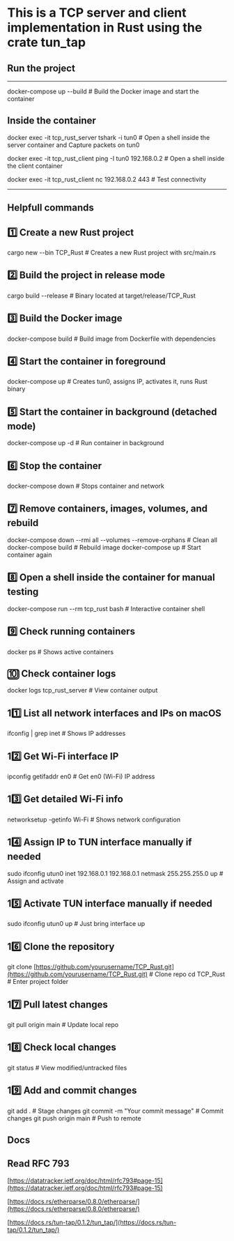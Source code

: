 # This is a TCP server and client implementation in Rust using the crate tun_tap

## Run the project

---------------------------------------------------------------------------------------------------------------------------------------------

docker-compose up --build # Build the Docker image and start the container

## Inside the container

docker exec -it tcp_rust_server tshark -i tun0 # Open a shell inside the server container and Capture packets on tun0

docker exec -it tcp_rust_client ping -I tun0 192.168.0.2 # Open a shell inside the client container

docker exec -it tcp_rust_client nc 192.168.0.2 443 # Test connectivity

---------------------------------------------------------------------------------------------------------------------------------------------

## Helpfull commands

## 1️⃣ Create a new Rust project

cargo new --bin TCP_Rust  # Creates a new Rust project with src/main.rs

## 2️⃣ Build the project in release mode

cargo build --release  # Binary located at target/release/TCP_Rust

## 3️⃣ Build the Docker image

docker-compose build  # Build image from Dockerfile with dependencies

## 4️⃣ Start the container in foreground

docker-compose up  # Creates tun0, assigns IP, activates it, runs Rust binary

## 5️⃣ Start the container in background (detached mode)

docker-compose up -d  # Run container in background

## 6️⃣ Stop the container

docker-compose down  # Stops container and network

## 7️⃣ Remove containers, images, volumes, and rebuild

docker-compose down --rmi all --volumes --remove-orphans  # Clean all
docker-compose build  # Rebuild image
docker-compose up  # Start container again

## 8️⃣ Open a shell inside the container for manual testing

docker-compose run --rm tcp_rust bash  # Interactive container shell

## 9️⃣ Check running containers

docker ps  # Shows active containers

## 🔟 Check container logs

docker logs tcp_rust_server  # View container output

## 11️⃣ List all network interfaces and IPs on macOS

ifconfig | grep inet  # Shows IP addresses

## 12️⃣ Get Wi-Fi interface IP

ipconfig getifaddr en0  # Get en0 (Wi-Fi) IP address

## 13️⃣ Get detailed Wi-Fi info

networksetup -getinfo Wi-Fi  # Shows network configuration

## 14️⃣ Assign IP to TUN interface manually if needed

sudo ifconfig utun0 inet 192.168.0.1 192.168.0.1 netmask 255.255.255.0 up  # Assign and activate

## 15️⃣ Activate TUN interface manually if needed

sudo ifconfig utun0 up  # Just bring interface up

## 16️⃣ Clone the repository

git clone [https://github.com/yourusername/TCP_Rust.git](https://github.com/yourusername/TCP_Rust.git)  # Clone repo
cd TCP_Rust  # Enter project folder

## 17️⃣ Pull latest changes

git pull origin main  # Update local repo

## 18️⃣ Check local changes

git status  # View modified/untracked files

## 19️⃣ Add and commit changes

git add .  # Stage changes
git commit -m "Your commit message"  # Commit changes
git push origin main  # Push to remote

## Docs

## Read RFC 793

[https://datatracker.ietf.org/doc/html/rfc793#page-15](https://datatracker.ietf.org/doc/html/rfc793#page-15)

[https://docs.rs/etherparse/0.8.0/etherparse/](https://docs.rs/etherparse/0.8.0/etherparse/)

[https://docs.rs/tun-tap/0.1.2/tun_tap/](https://docs.rs/tun-tap/0.1.2/tun_tap/)
